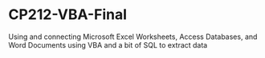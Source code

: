 # CP212-VBA-Final
Using and connecting Microsoft Excel Worksheets, Access Databases, and Word Documents using VBA and a bit of SQL to extract data
